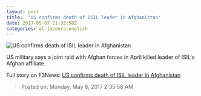 ```yaml
---
layout: post
title:  "US confirms death of ISIL leader in Afghanistan"
date: 2017-05-07 21:35:58Z
categories: al-jazeera-english
---
```


![US confirms death of ISIL leader in Afghanistan](http://www.aljazeera.com/mritems/Images/2012/12/17/2012121753016201734_20.jpg)

US military says a joint raid with Afghan forces in April killed leader of ISIL's Afghan affiliate.


Full story on F3News: [US confirms death of ISIL leader in Afghanistan](http://www.f3nws.com/n/SMAJVB)

> Posted on: Monday, May 8, 2017 2:35:58 AM
